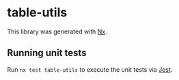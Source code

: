 # table-utils

This library was generated with [Nx](https://nx.dev).

## Running unit tests

Run `nx test table-utils` to execute the unit tests via [Jest](https://jestjs.io).
